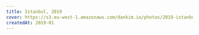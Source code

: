 ```yaml
---
title: Istanbul, 2019
cover: https://s3.eu-west-1.amazonaws.com/dankim.io/photos/2019-istanbul/cover.jpg
createdAt: 2019-01
---
```


<div class="photorow-2">
  <img src="https://s3.eu-west-1.amazonaws.com/dankim.io/photos/2019-istanbul/0001.jpg" alt="" class="lazyload">
  <img src="https://s3.eu-west-1.amazonaws.com/dankim.io/photos/2019-istanbul/0002.jpg" alt="" class="lazyload">
</div>

<img src="https://s3.eu-west-1.amazonaws.com/dankim.io/photos/2019-istanbul/0003.jpg" alt="" class="lazyload">

<div class="photorow-2">
  <img src="https://s3.eu-west-1.amazonaws.com/dankim.io/photos/2019-istanbul/0004.jpg" alt="" class="lazyload">
  <img src="https://s3.eu-west-1.amazonaws.com/dankim.io/photos/2019-istanbul/0006.jpg" alt="" class="lazyload">
</div>

<img src="https://s3.eu-west-1.amazonaws.com/dankim.io/photos/2019-istanbul/0005.jpg" alt="" class="lazyload">

<div class="photorow-2">
  <img src="https://s3.eu-west-1.amazonaws.com/dankim.io/photos/2019-istanbul/0007.jpg" alt="" class="lazyload">
  <img src="https://s3.eu-west-1.amazonaws.com/dankim.io/photos/2019-istanbul/0008.jpg" alt="" class="lazyload">
</div>
